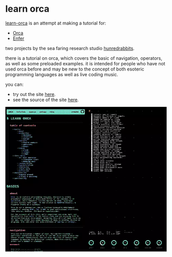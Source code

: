 # learn orca

[learn-orca](https://metasyn.github.io/learn-orca) is an attempt at making a tutorial for:

* [Orca](https://github.com/hundredrabbits/Orca)
* [Enfer](https://github.com/neauoire/Enfer)

two projects by the sea faring research studio [hunredrabbits](https:/100r.co).

there is a tutorial on orca, which covers the basic of navigation, operators,
as well as some preloaded examples. it is intended for people who have not used
orca before and may be new to the concept of both esoteric programming languages
as well as live coding music.

you can:
* try out the site [here](https://metasyn.github.io/learn-orca).
* see the source of the site [here](https://github.com/metasyn/learn-orca).


<img src="resources/img/dithered_learn-orca.webp" alt="screenshot of learn-orca site" width="800"/>
